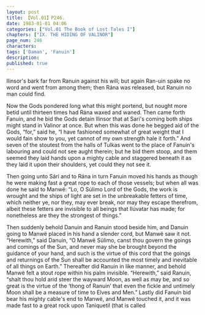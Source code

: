 ```yaml
---
layout: post
title: 【Vol.01】P246.
date: 1983-01-01 04:06
categories: ["Vol.01 The Book of Lost Tales I"]
chapters: ["IX. THE HIDING OF VALINOR"]
page_num: 246
characters: 
tags: ['Daman', 'Fanuin']
description: 
published: true
---
```


<p style="text-indent: 0;">
Ilinsor's bark far from Ranuin against his will; but again Ran-uin spake no word and went from among them; then Rána was released, but Ranuin no man could find.
</p>

Now the Gods pondered long what this might portend, but nought more betid until thirteen times had Rána waxed and waned. Then came forth Fanuin, and he bid the Gods detain Ilinsor that at Sari's coming both ships might stand in Valinor at once. But when this was done he begged aid of the Gods, “for,” said he, “I have fashioned somewhat of great weight that I would fain show to you, yet cannot of my own strength hale it forth.” And seven of the stoutest from the halls of Tulkas went to the place of Fanuin's labouring and could not see aught therein; but he bid them stoop, and them seemed they laid hands upon a mighty cable and staggered beneath it as they laid it upon their shoulders, yet could they not see it.

Then going unto Sári and to Rána in turn Fanuin moved his hands as though he were making fast a great rope to each of those vessels; but when all was done he said to Manwë: “Lo, O Súlimo Lord of the Gods, the work is wrought and the ships of light are set in the unbreakable fetters of time, which neither ye, nor they, may ever break, nor may they escape therefrom, albeit these fetters are invisible to all beings that Ilúvatar has made; for nonetheless are they the strongest of things.”

Then suddenly behold Danuin and Ranuin stood beside him, and Danuin going to Manwë placed in his hand a slender cord, but Manwë saw it not. “Herewith,” said Danuin, “O Manwë Súlimo, canst thou govern the goings and comings of the Sun, and never may she be brought beyond the guidance of your hand, and such is the virtue of this cord that the goings and returnings of the Sun shall be accounted the most timely and inevitable of all things on Earth.” Thereafter did Ranuin in like manner, and behold Manwë felt a stout rope within his palm invisible. “Herewith,” said Ranuin, “shalt thou hold arid steer the wayward Moon, as well as may be, and so great is the virtue of the ‘thong of Ranuin’ that even the fickle and untimely Moon shall be a measure of time to Elves and Men.” Lastly did Fanuin bid bear his mighty cable's end to Manwë, and Manwë touched it, and it was made fast to a great rock upon Taniquetil (that is called

